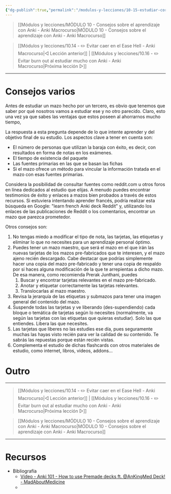 ```yaml
---
{"dg-publish":true,"permalink":"/modulos-y-lecciones/10-15-estudiar-correctamente-de-mazos-pre-disenados-anki-macrocurso/","noteIcon":"","updated":"2024-05-15T22:20:31.648+02:00"}
---
```



> [[Módulos y lecciones/MÓDULO 10 - Consejos sobre el aprendizaje con Anki - Anki Macrocurso\|MÓDULO 10 - Consejos sobre el aprendizaje con Anki - Anki Macrocurso]]

> [[Módulos y lecciones/10.14 - ✏️ Evitar caer en el Ease Hell - Anki Macrocurso\|◁ Lección anterior]] | [[Módulos y lecciones/10.16 - ✏️ Evitar burn out al estudiar mucho con Anki - Anki Macrocurso\|Próxima lección ▷]]

---

# Consejos varios
Antes de estudiar un mazo hecho por un tercero, es obvio que tenemos que saber por qué nosotros vamos a estudiar ese y no otro parecido. Claro, esto una vez ya que sabes las ventajas que estos poseen al ahorrarnos mucho tiempo,

La respuesta a esta pregunta depende de lo que intente aprender y del objetivo final de su estudio. Los aspectos clave a tener en cuenta son:
- El número de personas que utilizan la baraja con éxito, es decir, con resultados en forma de notas en los exámenes.
- El tiempo de existencia del paquete
- Las fuentes primarias en las que se basan las fichas
- Si el mazo ofrece un método para vincular la información tratada en el mazo con esas fuentes primarias.

Considera la posibilidad de consultar fuentes como reddit.com u otros foros en línea dedicados al estudio que elijas. A menudo puedes encontrar testimonios de éxito y enlaces a mazos bien probados a través de estos recursos. Si estuviera intentando aprender francés, podría realizar esta búsqueda en Google: "learn french Anki deck Reddit" y, utilizando los enlaces de las publicaciones de Reddit o los comentarios, encontrar un mazo que parezca prometedor.

Otros consejos son:

1.  No tengas miedo a modificar el tipo de nota, las tarjetas, las etiquetas y eliminar lo que no necesites para un aprendizaje personal óptimo.
2.  Puedes tener un mazo maestro, que será el mazo en el que irán las nuevas tarjetas de los mazos pre-fabricados que te interesen, y el mazo ajeno recién descargado. Cabe destacar que podrías simplemente hacer una copia del mazo pre-fabricado y tener una copia de respaldo por si haces alguna modificación de la que te arrepientas a dicho mazo. De esa manera, como recomienda Prerak Junthani, puedes
	1. Buscar y encontrar tarjetas relevantes en el mazo pre-fabricado.
	2. Anotar y etiquetar correctamente las tarjetas relevantes.
	3. Translocarlas al mazo maestro.
3. Revisa la jerarquía de las etiquetas y submazos para tener una imagen general del contenido del mazo.
4. Suspende todas las tarjetas y ve liberando (des-supendiendo) cada bloque o temática de tarjetas según lo necesites (normalmente, va según las tarjetas con las etiquetas que quieras estudiar). Solo las que entiendes. Libera las que necesites.
5. Las tarjetas que liberes no las estudies ese día, pues seguramente muchas las hayas visto recién para ver la calidad de su contenido. Te sabrás las repuestas porque están recién vistas.
6. Complementa el estudio de dichas flashcards con otros materiales de estudio, como internet, libros, vídeos, addons...


# Outro

---

> [[Módulos y lecciones/10.14 - ✏️ Evitar caer en el Ease Hell - Anki Macrocurso\|◁ Lección anterior]] | [[Módulos y lecciones/10.16 - ✏️ Evitar burn out al estudiar mucho con Anki - Anki Macrocurso\|Próxima lección ▷]]


> [[Módulos y lecciones/MÓDULO 10 - Consejos sobre el aprendizaje con Anki - Anki Macrocurso\|MÓDULO 10 - Consejos sobre el aprendizaje con Anki - Anki Macrocurso]]

---

# Recursos
- Bibliografía
	- [Vídeo - Anki 101 - How to use Premade decks ft. @AnKingMed Deck! - MadAboutMedicine](https://www.youtube.com/watch?v=iYU-5nXvCrA&ab_channel=MadAboutMedicine)
	- 